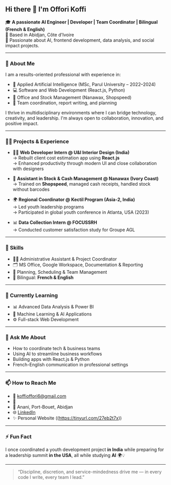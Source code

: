 ## Hi there 👋 I'm Offori Koffi

🎓 **A passionate AI Engineer | Developer | Team Coordinator | Bilingual (French & English)**  
📍 Based in Abidjan, Côte d'Ivoire  
💼 Passionate about AI, frontend development, data analysis, and social impact projects.

---

### 🚀 About Me

I am a results-oriented professional with experience in:

- 🧠 Applied Artificial Intelligence (MSc, Parul University – 2022–2024)
- 💻 Software and Web Development (React.js, Python)
- 🧾 Office and Stock Management (Nanawax, Shopspeed)
- 🤝 Team coordination, report writing, and planning

I thrive in multidisciplinary environments where I can bridge technology, creativity, and leadership. I'm always open to collaboration, innovation, and positive impact.

---

### 👨‍💻 Projects & Experience

- 🧑‍🎨 **Web Developer Intern @ U&I Interior Design (India)**  
  → Rebuilt client cost estimation app using **React.js**  
  → Enhanced productivity through modern UI and close collaboration with designers

- 🏪 **Assistant in Stock & Cash Management @ Nanawax (Ivory Coast)**  
  → Trained on **Shopspeed**, managed cash receipts, handled stock without barcodes

- 🌍 **Regional Coordinator @ Kectil Program (Asia-2, India)**  
  → Led youth leadership programs  
  → Participated in global youth conference in Atlanta, USA (2023)

- 📊 **Data Collection Intern @ FOCUSSRH**  
  → Conducted customer satisfaction study for Groupe AGL

---

### 🧰 Skills

- 🧑‍💼 Administrative Assistant & Project Coordinator  
- 🗂️ MS Office, Google Workspace, Documentation & Reporting  
- 📅 Planning, Scheduling & Team Management  
- 💬 Bilingual: **French & English**

---

### 🌱 Currently Learning

- 📊 Advanced Data Analysis & Power BI  
- 🧠 Machine Learning & AI Applications  
- ⚙️ Full-stack Web Development

---

### 💬 Ask Me About

- How to coordinate tech & business teams  
- Using AI to streamline business workflows  
- Building apps with React.js & Python  
- French-English communication in professional settings

---

### 📫 How to Reach Me

- 📧 koffioffori6@gmail.com  
- 📱 
- 📍 Anani, Port-Bouet, Abidjan  
- 🌐 [LinkedIn](https://www.linkedin.com/in/offori-christian-charles/)  
- ✨ Personal Website ((https://tinyurl.com/27eb2t7x))

---

### ⚡ Fun Fact

I once coordinated a youth development project **in India** while preparing for a leadership summit **in the USA**, all while studying **AI** 🌍💡

---

> “Discipline, discretion, and service-mindedness drive me — in every code I write, every team I lead.”

